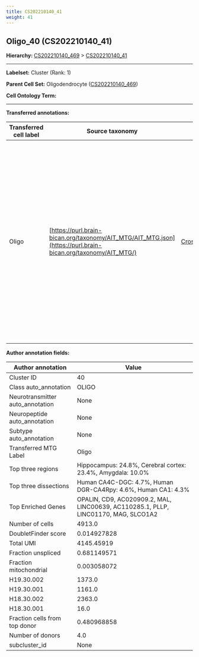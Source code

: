 ```yaml
---
title: CS202210140_41
weight: 41
---
```

## Oligo_40 (CS202210140_41)
<b>Hierarchy: </b>
[CS202210140_469](cell_sets/CS202210140_469.md) >
[CS202210140_41](cell_sets/CS202210140_41.md)

---


**Labelset:** Cluster (Rank: 1)

**Parent Cell Set:** Oligodendrocyte ([CS202210140_469](cell_sets/CS202210140_469.md))



**Cell Ontology Term:** 

[MARKER GENES.]: #


---

[TRANSFERRED ANNOTATIONS.]: #


**Transferred annotations:**

| Transferred cell label | Source taxonomy | Source node accession | Algorithm name | Comment |
|------------------------|-----------------|-----------------------|----------------|---------|
|Oligo|[https://purl.brain-bican.org/taxonomy/AIT_MTG/AIT_MTG.json](https://purl.brain-bican.org/taxonomy/AIT_MTG/)|[CrossArea_subclass:491edde6ce](https://purl.brain-bican.org/taxonomy/AIT_MTG/CrossArea_subclass_491edde6ce)||We performed PCA (50 components) on our full dataset, trained a random forest classifier (scikit-learn, class_ weight=‘balanced’, max_depth=50) on the MTG labels, and then predicted labels for all cells. We labeled each cluster with the mode of its constituent cells if two conditions were met: more than 0.8 of predicted labels matched the mode, and the mean probability of these pre- dictions was greater than 0.8.|

[AUTHOR ANNOTATION FIELDS.]: #


**Author annotation fields:**

| Author annotation | Value |
|-------------------|-------|
|Cluster ID|40|
|Class auto_annotation|OLIGO|
|Neurotransmitter auto_annotation|None|
|Neuropeptide auto_annotation|None|
|Subtype auto_annotation|None|
|Transferred MTG Label|Oligo|
|Top three regions|Hippocampus: 24.8%, Cerebral cortex: 23.4%, Amygdala: 10.0%|
|Top three dissections|Human CA4C-DGC: 4.7%, Human DGR-CA4Rpy: 4.6%, Human CA1: 4.3%|
|Top Enriched Genes|OPALIN, CD9, AC020909.2, MAL, LINC00639, AC110285.1, PLLP, LINC01170, MAG, SLCO1A2|
|Number of cells|4913.0|
|DoubletFinder score|0.014927828|
|Total UMI|4145.45919|
|Fraction unspliced|0.681149571|
|Fraction mitochondrial|0.003058072|
|H19.30.002|1373.0|
|H19.30.001|1161.0|
|H18.30.002|2363.0|
|H18.30.001|16.0|
|Fraction cells from top donor|0.480968858|
|Number of donors|4.0|
|subcluster_id|None|

